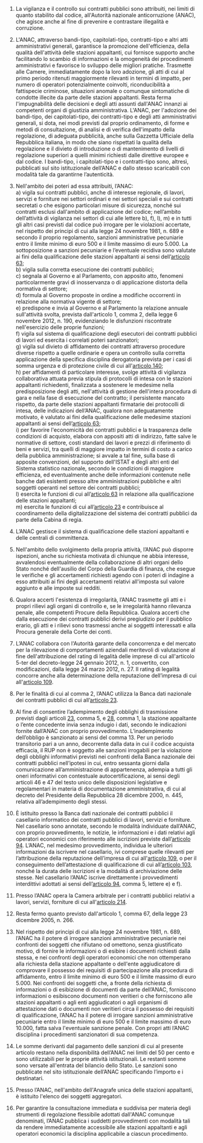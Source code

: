 1. La vigilanza e il controllo sui contratti pubblici sono attribuiti, nei limiti di quanto stabilito dal codice, all'Autorità nazionale anticorruzione (ANAC), che agisce anche al fine di prevenire e contrastare illegalità e corruzione.

2. L'ANAC, attraverso bandi-tipo, capitolati-tipo, contratti-tipo e altri atti amministrativi generali, garantisce la promozione dell'efficienza, della qualità dell'attività delle stazioni appaltanti, cui fornisce supporto anche facilitando lo scambio di informazioni e la omogeneità dei procedimenti amministrativi e favorisce lo sviluppo delle migliori pratiche. Trasmette alle Camere, immediatamente dopo la loro adozione, gli atti di cui al primo periodo ritenuti maggiormente rilevanti in termini di impatto, per numero di operatori potenzialmente coinvolti, riconducibilità a fattispecie criminose, situazioni anomale o comunque sintomatiche di condotte illecite da parte delle stazioni appaltanti. Resta ferma l'impugnabilità delle decisioni e degli atti assunti dall'ANAC innanzi ai competenti organi di giustizia amministrativa. L'ANAC, per l'adozione dei bandi-tipo, dei capitolati-tipo, dei contratti-tipo e degli atti amministrativi generali, si dota, nei modi previsti dal proprio ordinamento, di forme e metodi di consultazione, di analisi e di verifica dell'impatto della regolazione, di adeguata pubblicità, anche sulla Gazzetta Ufficiale della Repubblica italiana, in modo che siano rispettati la qualità della regolazione e il divieto di introduzione o di mantenimento di livelli di regolazione superiori a quelli minimi richiesti dalle direttive europee e dal codice. I bandi-tipo, i capitolati-tipo e i contratti-tipo sono, altresì, pubblicati sul sito istituzionale dell’ANAC e dallo stesso scaricabili con modalità tale da garantirne l’autenticità.

3. Nell'ambito dei poteri ad essa attribuiti, l’ANAC:<br>a) vigila sui contratti pubblici, anche di interesse regionale, di lavori, servizi e forniture nei settori ordinari e nei settori speciali e sui contratti secretati o che esigono particolari misure di sicurezza, nonché sui contratti esclusi dall'ambito di applicazione del codice; nell’ambito dell’attività di vigilanza nei settori di cui alle lettere b), f), l), m) e in tutti gli altri casi previsti dal codice può irrogare per le violazioni accertate, nel rispetto dei principi di cui alla legge 24 novembre 1981, n. 689 e secondo il proprio regolamento, sanzioni amministrative pecuniarie entro il limite minimo di euro 500 e il limite massimo di euro 5.000. La sottoposizione a sanzioni pecuniarie e l’eventuale recidiva sono valutate ai fini della qualificazione delle stazioni appaltanti ai sensi dell’[articolo 63](/index.html?article=articolo-63&version=1);<br>b) vigila sulla corretta esecuzione dei contratti pubblici;<br>c) segnala al Governo e al Parlamento, con apposito atto, fenomeni particolarmente gravi di inosservanza o di applicazione distorta della normativa di settore;<br>d) formula al Governo proposte in ordine a modifiche occorrenti in relazione alla normativa vigente di settore;<br>e) predispone e invia al Governo e al Parlamento la relazione annuale sull'attività svolta, prevista dall'articolo 1, comma 2, della legge 6 novembre 2012, n. 190, evidenziando le disfunzioni riscontrate nell'esercizio delle proprie funzioni;<br>f) vigila sul sistema di qualificazione degli esecutori dei contratti pubblici di lavori ed esercita i correlati poteri sanzionatori;<br>g) vigila sul divieto di affidamento dei contratti attraverso procedure diverse rispetto a quelle ordinarie e opera un controllo sulla corretta applicazione della specifica disciplina derogatoria prevista per i casi di somma urgenza e di protezione civile di cui all'[articolo 140](/index.html?article=articolo-140&version=1);<br>h) per affidamenti di particolare interesse, svolge attività di vigilanza collaborativa attuata previa stipula di protocolli di intesa con le stazioni appaltanti richiedenti, finalizzata a sostenere le medesime nella predisposizione degli atti, nell'attività di gestione dell'intera procedura di gara e nella fase di esecuzione del contratto; il persistente mancato rispetto, da parte delle stazioni appaltanti firmatarie dei protocolli di intesa, delle indicazioni dell’ANAC, qualora non adeguatamente motivato, è valutato ai fini della qualificazione delle medesime stazioni appaltanti ai sensi dell’[articolo 63](/index.html?article=articolo-63&version=1);<br>i) per favorire l'economicità dei contratti pubblici e la trasparenza delle condizioni di acquisto, elabora con appositi atti di indirizzo, fatte salve le normative di settore, costi standard dei lavori e prezzi di riferimento di beni e servizi, tra quelli di maggiore impatto in termini di costo a carico della pubblica amministrazione; si avvale a tal fine, sulla base di apposite convenzioni, del supporto dell'ISTAT e degli altri enti del Sistema statistico nazionale, secondo le condizioni di maggiore efficienza, ed eventualmente anche delle informazioni contenute nelle banche dati esistenti presso altre amministrazioni pubbliche e altri soggetti operanti nel settore dei contratti pubblici;<br>l) esercita le funzioni di cui all’[articolo 63](/index.html?article=articolo-63&version=1) in relazione alla qualificazione delle stazioni appaltanti;<br>m) esercita le funzioni di cui all’[articolo 23](/index.html?article=articolo-23&version=1) e contribuisce al coordinamento della digitalizzazione del sistema dei contratti pubblici da parte della Cabina di regia.

4. L’ANAC gestisce il sistema di qualificazione delle stazioni appaltanti e delle centrali di committenza. 

5. Nell'ambito dello svolgimento della propria attività, l’ANAC può disporre ispezioni, anche su richiesta motivata di chiunque ne abbia interesse, avvalendosi eventualmente della collaborazione di altri organi dello Stato nonché dell'ausilio del Corpo della Guardia di finanza, che esegue le verifiche e gli accertamenti richiesti agendo con i poteri di indagine a esso attribuiti ai fini degli accertamenti relativi all'imposta sul valore aggiunto e alle imposte sui redditi.

6. Qualora accerti l'esistenza di irregolarità, l’ANAC trasmette gli atti e i propri rilievi agli organi di controllo e, se le irregolarità hanno rilevanza penale, alle competenti Procure della Repubblica. Qualora accerti che dalla esecuzione dei contratti pubblici derivi pregiudizio per il pubblico erario, gli atti e i rilievi sono trasmessi anche ai soggetti interessati e alla Procura generale della Corte dei conti.

7. L’ANAC collabora con l'Autorità garante della concorrenza e del mercato per la rilevazione di comportamenti aziendali meritevoli di valutazione al fine dell'attribuzione del rating di legalità delle imprese di cui all'articolo 5-ter del decreto-legge 24 gennaio 2012, n. 1, convertito, con modificazioni, dalla legge 24 marzo 2012, n. 27. Il rating di legalità concorre anche alla determinazione della reputazione dell’impresa di cui all'[articolo 109](/index.html?article=articolo-109&version=1).

8. Per le finalità di cui al comma 2, l’ANAC utilizza la Banca dati nazionale dei contratti pubblici di cui all’[articolo 23](/index.html?article=articolo-23&version=1).

9. Al fine di consentire l’adempimento degli obblighi di trasmissione previsti dagli articoli [23](/index.html?article=articolo-23&version=1), comma 5, e [28](/index.html?article=articolo-28&version=1), comma 1, la stazione appaltante o l’ente concedente invia senza indugio i dati, secondo le indicazioni fornite dall’ANAC con proprio provvedimento. L’inadempimento dell’obbligo è sanzionato ai sensi del comma 13. Per un periodo transitorio pari a un anno, decorrente dalla data in cui il codice acquista efficacia, il RUP non è soggetto alle sanzioni irrogabili per la violazione degli obblighi informativi previsti nei confronti della Banca nazionale dei contratti pubblici nell’ipotesi in cui, entro sessanta giorni dalla comunicazione all’amministrazione di appartenenza, adempia a tutti gli oneri informativi con contestuale autocertificazione, ai sensi degli articoli 46 e 47 del testo unico delle disposizioni legislative e regolamentari in materia di documentazione amministrativa, di cui al decreto del Presidente della Repubblica 28 dicembre 2000, n. 445, relativa all’adempimento degli stessi.

10. È istituito presso la Banca dati nazionale dei contratti pubblici il casellario informatico dei contratti pubblici di lavori, servizi e forniture. Nel casellario sono annotate, secondo le modalità individuate dall’ANAC, con proprio provvedimento, le notizie, le informazioni e i dati relativi agli operatori economici con riferimento alle iscrizioni previste dall’[articolo 94](/index.html?article=articolo-94&version=1). L’ANAC, nel medesimo provvedimento, individua le ulteriori informazioni da iscrivere nel casellario, ivi comprese quelle rilevanti per l’attribuzione della reputazione dell’impresa di cui all'[articolo 109](/index.html?article=articolo-109&version=1), o per il conseguimento dell’attestazione di qualificazione di cui all’[articolo 103](/index.html?article=articolo-103&version=1), nonché la durata delle iscrizioni e la modalità di archiviazione delle stesse. Nel casellario l’ANAC iscrive direttamente i provvedimenti interdittivi adottati ai sensi dell’[articolo 94](/index.html?article=articolo-94&version=1), comma 5, lettere e) e f).

11. Presso l’ANAC opera la Camera arbitrale per i contratti pubblici relativi a lavori, servizi, forniture di cui all'[articolo 214](/index.html?article=articolo-214&version=1).

12. Resta fermo quanto previsto dall'articolo 1, comma 67, della legge 23 dicembre 2005, n. 266.

13. Nel rispetto dei principi di cui alla legge 24 novembre 1981, n. 689, l’ANAC ha il potere di irrogare sanzioni amministrative pecuniarie nei confronti dei soggetti che rifiutano od omettono, senza giustificato motivo, di fornire le informazioni o di esibire i documenti richiesti dalla stessa, e nei confronti degli operatori economici che non ottemperano alla richiesta della stazione appaltante o dell'ente aggiudicatore di comprovare il possesso dei requisiti di partecipazione alla procedura di affidamento, entro il limite minimo di euro 500 e il limite massimo di euro 5.000. Nei confronti dei soggetti che, a fronte della richiesta di informazioni o di esibizione di documenti da parte dell’ANAC, forniscono informazioni o esibiscono documenti non veritieri o che forniscono alle stazioni appaltanti o agli enti aggiudicatori o agli organismi di attestazione dati o documenti non veritieri circa il possesso dei requisiti di qualificazione, l’ANAC ha il potere di irrogare sanzioni amministrative pecuniarie entro il limite minimo di euro 500 e il limite massimo di euro 10.000, fatta salva l'eventuale sanzione penale. Con propri atti l’ANAC disciplina i procedimenti sanzionatori di sua competenza.

14. Le somme derivanti dal pagamento delle sanzioni di cui al presente articolo restano nella disponibilità dell’ANAC nei limiti del 50 per cento e sono utilizzabili per le proprie attività istituzionali. Le restanti somme sono versate all'entrata del bilancio dello Stato. Le sanzioni sono pubblicate nel sito istituzionale dell’ANAC specificando l’importo e i destinatari.

15. Presso l’ANAC, nell'ambito dell'Anagrafe unica delle stazioni appaltanti, è istituito l'elenco dei soggetti aggregatori.

16. Per garantire la consultazione immediata e suddivisa per materia degli strumenti di regolazione flessibile adottati dall'ANAC comunque denominati, l’ANAC pubblica i suddetti provvedimenti con modalità tali da rendere immediatamente accessibile alle stazioni appaltanti e agli operatori economici la disciplina applicabile a ciascun procedimento.
